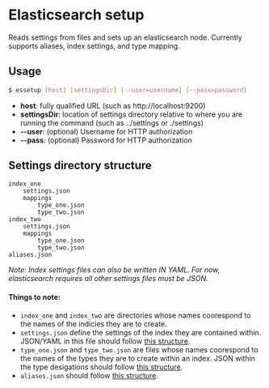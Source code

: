 # Elasticsearch setup

Reads settings from files and sets up an elasticsearch node. Currently supports aliases, index settings, and type mapping.

## Usage

```bash
$ essetup [host] [settingsDir] [--user=username] [--pass=password]
```

* __host__: fully qualified URL (such as http://localhost:9200)
* __settingsDir__: location of settings directory relative to where you are running the command (such as ../settings or ./settings)
* __--user__: (optional) Username for HTTP authorization
* __--pass__: (optional) Password for HTTP authorization


## Settings directory structure

```
index_one
    settings.json
	mappings
		type_one.json
		type_two.json
index_two
    settings.json
	mappings
		type_one.json
		type_two.json
aliases.json
```

_Note: Index settings files can also be written IN YAML. For now, elasticsearch requires all other settings files must be JSON._

#### Things to note:

* `index_one` and `index_two` are directories whose names coorespond to the names of the indicies they are to create.
* `settings.json` define the settings of the index they are contained within. JSON/YAML in this file should follow [this structure](http://www.elasticsearch.org/guide/en/elasticsearch/reference/current/indices-create-index.html).
* `type_one.json` and `type_two.json` are files whose names coorespond to the names of the types they are to create within an index. JSON within the type desigations should follow [this structure](http://www.elasticsearch.org/guide/en/elasticsearch/reference/current/indices-put-mapping.html).
* `aliases.json` should follow [this structure](http://www.elasticsearch.org/guide/en/elasticsearch/reference/current/indices-aliases.html).
